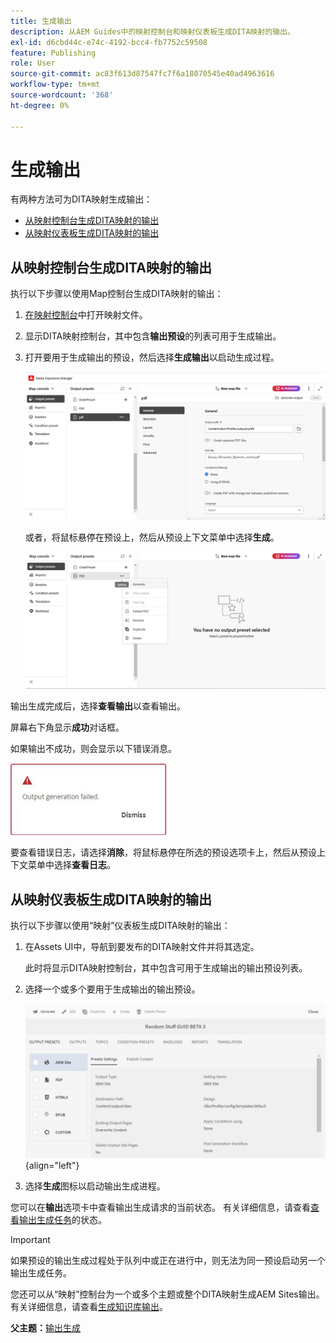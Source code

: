 ```yaml
---
title: 生成输出
description: 从AEM Guides中的映射控制台和映射仪表板生成DITA映射的输出。
exl-id: d6cbd44c-e74c-4192-bcc4-fb7752c59508
feature: Publishing
role: User
source-git-commit: ac83f613d87547fc7f6a18070545e40ad4963616
workflow-type: tm+mt
source-wordcount: '368'
ht-degree: 0%

---
```


# 生成输出

有两种方法可为DITA映射生成输出：

- [从映射控制台生成DITA映射的输出](#generate-output-for-a-dita-map-from-the-map-console)
- [从映射仪表板生成DITA映射的输出](#generate-output-for-a-dita-map-from-the-map-dashboard)

## 从映射控制台生成DITA映射的输出

执行以下步骤以使用Map控制台生成DITA映射的输出：

1. [在映射控制台](./open-files-map-console.md)中打开映射文件。
2. 显示DITA映射控制台，其中包含&#x200B;**输出预设**&#x200B;的列表可用于生成输出。

3. 打开要用于生成输出的预设，然后选择&#x200B;**生成输出**&#x200B;以启动生成过程。

   <img src="images/generate-output-pdf.png" alt="“元数据”选项卡" width="600">

   或者，将鼠标悬停在预设上，然后从预设上下文菜单中选择&#x200B;**生成**。


   <img src="images/generate-preset-map-console.png" alt="“元数据”选项卡" width="600">

输出生成完成后，选择&#x200B;**查看输出**&#x200B;以查看输出。

屏幕右下角显示&#x200B;**成功**&#x200B;对话框。

如果输出不成功，则会显示以下错误消息。

<img src="images/error-log.png" alt="错误日志" width="250">

要查看错误日志，请选择&#x200B;**消除**，将鼠标悬停在所选的预设选项卡上，然后从预设上下文菜单中选择&#x200B;**查看日志**。

## 从映射仪表板生成DITA映射的输出

执行以下步骤以使用“映射”仪表板生成DITA映射的输出：

1. 在Assets UI中，导航到要发布的DITA映射文件并将其选定。

   此时将显示DITA映射控制台，其中包含可用于生成输出的输出预设列表。

1. 选择一个或多个要用于生成输出的输出预设。

   ![](images/generate-multiple-outputs-uuid.png){align="left"}

1. 选择&#x200B;**生成**&#x200B;图标以启动输出生成进程。


您可以在&#x200B;**输出**&#x200B;选项卡中查看输出生成请求的当前状态。 有关详细信息，请查看[查看输出生成任务](./generate-output-manage-process.md#view-the-status-of-the-output-generation-task)的状态。

>[!IMPORTANT]
>
> 如果预设的输出生成过程处于队列中或正在进行中，则无法为同一预设启动另一个输出生成任务。

您还可以从“映射”控制台为一个或多个主题或整个DITA映射生成AEM Sites输出。 有关详细信息，请查看[生成知识库输出](web-editor-article-publishing.md#id218CK0U019I)。




**父主题：**&#x200B;[&#x200B;输出生成](generate-output.md)
